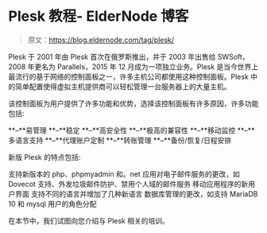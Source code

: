 # Plesk 教程- ElderNode 博客

> 原文：<https://blog.eldernode.com/tag/plesk/>

Plesk 于 2001 年由 Plesk 首次在俄罗斯推出，并于 2003 年出售给 SWSoft，2008 年更名为 Parallels，2015 年 12 月成为一项独立业务。Plesk 是当今世界上最流行的基于网络的控制面板之一，许多主机公司都使用这种控制面板。Plesk 中的简单配置使得虚拟主机提供商可以轻松管理一台服务器上的大量主机。

该控制面板为用户提供了许多功能和优势，选择该控制面板有许多原因，许多功能包括:

**–**易管理
**–**稳定
**–**高安全性
**–**极高的兼容性
**–**移动监控
**–**多语言支持
**–**代理账户定制
**–**转账管理
**–**备份/恢复/日程安排

新版 Plesk 的特点包括:

支持新版本的 php、phpmyadmin 和。net
应用对电子邮件服务的更改，如 Dovecot 支持、外发垃圾邮件防护、禁用个人域的邮件服务
移动应用程序的新用户界面
支持不同的语言并增加了几种新语言
数据库管理的更改，如支持 MariaDB 10 和 mysql 用户的角色分配

在本节中，我们试图向您介绍与 Plesk 相关的培训。